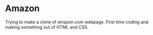 # Amazon
Trying to make a clone of amazon.com webpage. First time coding and making something out of HTML and CSS.
